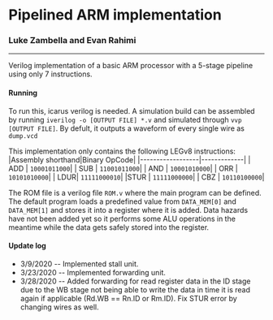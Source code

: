 # Pipelined ARM implementation
### Luke Zambella and Evan Rahimi
----
Verilog implementation of a basic ARM processor with a 5-stage pipeline using only 7 instructions.

#### Running
To run this, icarus verilog is needed. A simulation build can be assembled by running `iverilog -o [OUTPUT FILE] *.v` and simulated through `vvp [OUTPUT FILE]`. By defult, it outputs a waveform of every single wire as `dump.vcd`

This implementation only contains the following LEGv8 instructions:
|Assembly shorthand|Binary OpCode|
|------------------|-------------|
| ADD | `10001011000`|
| SUB | `11001011000`|
| AND | `10001010000`|
| ORR | `10101010000`|
| LDUR| `11111000010`|
|STUR | `11111000000`|
| CBZ | `10110100000`|

The ROM file is a verilog file `ROM.v` where the main program can be defined. The default program loads a predefined value from `DATA_MEM[0]` and `DATA_MEM[1]` and stores it into a register where it is added. Data hazards have not been added yet so it performs some ALU operations in the meantime while the data gets safely stored into the register.

#### Update log
* 3/9/2020 -- Implemented stall unit.
* 3/23/2020 -- Implemented forwarding unit.
* 3/28/2020 -- Added forwarding for read register data in the ID stage due to the WB stage not being able to write the data in time it is read again if applicable (Rd.WB == Rn.ID or Rm.ID). Fix STUR error by changing wires as well.